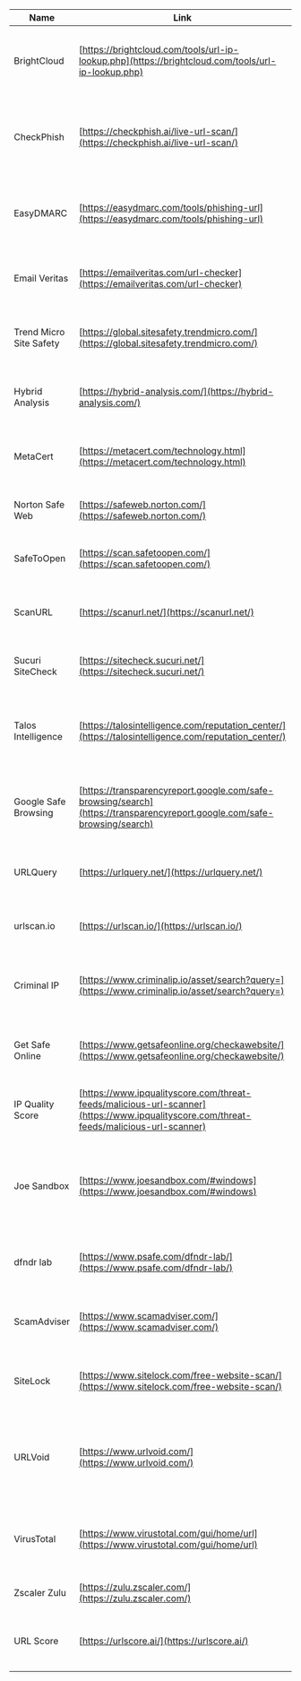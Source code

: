 | Name                       | Link                                                    | Description                                                                                     |
| -------------------------- | ------------------------------------------------------- | ----------------------------------------------------------------------------------------------- |
| BrightCloud                | [https://brightcloud.com/tools/url-ip-lookup.php](https://brightcloud.com/tools/url-ip-lookup.php) | URL and IP lookup service providing threat intelligence.                                        |
| CheckPhish                 | [https://checkphish.ai/live-url-scan/](https://checkphish.ai/live-url-scan/)        | Real-time phishing detection using advanced machine learning.                                   |
| EasyDMARC                  | [https://easydmarc.com/tools/phishing-url](https://easydmarc.com/tools/phishing-url) | Tool for detecting phishing and enhancing email security.                                       |
| Email Veritas              | [https://emailveritas.com/url-checker](https://emailveritas.com/url-checker)        | URL checker for identifying malicious emails.                                                   |
| Trend Micro Site Safety    | [https://global.sitesafety.trendmicro.com/](https://global.sitesafety.trendmicro.com/) | Indexes the safety of websites across the web.                                                  |
| Hybrid Analysis            | [https://hybrid-analysis.com/](https://hybrid-analysis.com/)                         | Online malware analysis tool using hybrid techniques.                                           |
| MetaCert                   | [https://metacert.com/technology.html](https://metacert.com/technology.html)       | Technology solutions for securing apps and services.                                            |
| Norton Safe Web            | [https://safeweb.norton.com/](https://safeweb.norton.com/)                          | Norton's tool for checking website safety.                                                      |
| SafeToOpen                 | [https://scan.safetoopen.com/](https://scan.safetoopen.com/)                        | Scanner to ensure websites are safe to open.                                                    |
| ScanURL                    | [https://scanurl.net/](https://scanurl.net/)                                        | Provides an online tool to check the safety of URLs.                                            |
| Sucuri SiteCheck           | [https://sitecheck.sucuri.net/](https://sitecheck.sucuri.net/)                      | Scans websites for known issues and malware.                                                    |
| Talos Intelligence         | [https://talosintelligence.com/reputation_center/](https://talosintelligence.com/reputation_center/) | Cisco's platform for threat intelligence and reputation services.                               |
| Google Safe Browsing       | [https://transparencyreport.google.com/safe-browsing/search](https://transparencyreport.google.com/safe-browsing/search) | Google's tool to check URLs against known unsafe web resources.                                 |
| URLQuery                   | [https://urlquery.net/](https://urlquery.net/)                                      | A service to analyze websites for suspicious content.                                           |
| urlscan.io                 | [https://urlscan.io/](https://urlscan.io/)                                          | A sandbox-based URL and website scanner.                                                        |
| Criminal IP                | [https://www.criminalip.io/asset/search?query=](https://www.criminalip.io/asset/search?query=) | Search tool for analyzing and checking IP assets for malicious activity.                        |
| Get Safe Online            | [https://www.getsafeonline.org/checkawebsite/](https://www.getsafeonline.org/checkawebsite/) | Provides tips and tools to check website safety.                                                |
| IP Quality Score           | [https://www.ipqualityscore.com/threat-feeds/malicious-url-scanner](https://www.ipqualityscore.com/threat-feeds/malicious-url-scanner) | Malicious URL scanner for detecting unsafe websites.                                            |
| Joe Sandbox                | [https://www.joesandbox.com/#windows](https://www.joesandbox.com/#windows)          | Deep analysis tool to detect and analyze potential threats on Windows systems.                  |
| dfndr lab                  | [https://www.psafe.com/dfndr-lab/](https://www.psafe.com/dfndr-lab/)                | dfndr lab's tool for real-time analysis of cyber threats.                                       |
| ScamAdviser                | [https://www.scamadviser.com/](https://www.scamadviser.com/)                         | Checks the trust score of websites to detect scams.                                             |
| SiteLock                   | [https://www.sitelock.com/free-website-scan/](https://www.sitelock.com/free-website-scan/) | Free tool for scanning websites for vulnerabilities and malware.                                |
| URLVoid                    | [https://www.urlvoid.com/](https://www.urlvoid.com/)                                | Service to check a website's reputation using multiple scanning engines.                        |
| VirusTotal                 | [https://www.virustotal.com/gui/home/url](https://www.virustotal.com/gui/home/url)  | Analyzes suspicious URLs and files to detect types of malware.                                  |
| Zscaler Zulu               | [https://zulu.zscaler.com/](https://zulu.zscaler.com/)                              | Zscaler's Zulu URL Risk Analyzer.                                                               |
| URL Score                  | [https://urlscore.ai/](https://urlscore.ai/)                                        | AI-powered tool for URL analysis and threat detection.                                          |
